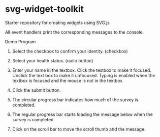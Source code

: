 # svg-widget-toolkit

Starter repository for creating widgets using SVG.js

All event handlers print the corresponding messages to the console.

Demo Program

1. Select the checkbox to confirm your identity. (checkbox)
2. Select your health status. (radio button)
3. Enter your name in the textbox.
   Click the textbox to make it focused.
   Unclick the text box to make it unfocused.
   Typing is enabled when the textbox is focused and the mouse is not in the textbox.
4. Click the submit button.

5. The circular progress bar indicates how much of the survey is completed.
6. The regular progress bar starts loading the message below when the survey is completed.
7. Click on the scroll bar to move the scroll thumb and the message.
